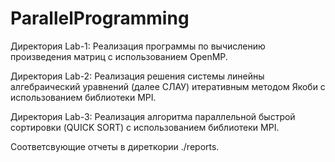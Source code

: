 # ParallelProgramming

Директория Lab-1: Реализация программы по вычислению произведения матриц с использованием OpenMP.

Директория Lab-2: Реализация решения системы линейны алгебраический уравнений (далее СЛАУ) итеративным методом Якоби с использованием библиотеки MPI.

Директория Lab-3: Реализация алгоритма параллельной быстрой сортировки (QUICK SORT) с использованием библиотеки MPI.

Соответсвующие отчеты в диреткории ./reports.
